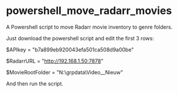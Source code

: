 # powershell_move_radarr_movies
A Powershell script to move Radarr movie inventory to genre folders.



Just download the powershell script and edit the first 3 rows:

$APIkey = "<enter your Radarr API key here like this>b7a899eb920043efa501ca508d9a00be"

$RadarrURL = "<enter your Radarr URL here like this>http://192.168.1.50:7878"

$MovieRootFolder = "<enter the root folder for your movies like this>N:\grpdata\Video\__Nieuw"


And then run the script.
